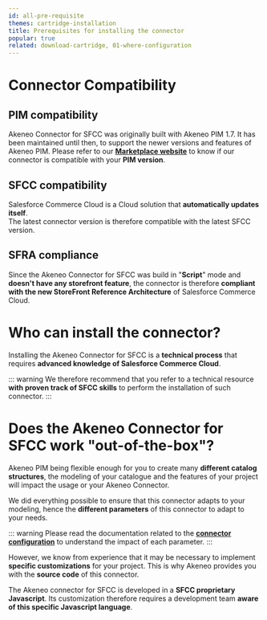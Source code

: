 ```yaml
---
id: all-pre-requisite
themes: cartridge-installation
title: Prerequisites for installing the connector
popular: true
related: download-cartridge, 01-where-configuration
---
```


# Connector Compatibility

## PIM compatibility

Akeneo Connector for SFCC was originally built with Akeneo PIM 1.7. It has been maintained until then, to support the newer versions and features of Akeneo PIM.
Please refer to our [**Marketplace website**](https://marketplace.akeneo.com/extension/akeneo-connector-salesforce-commerce-cloud) to know if our connector is compatible with your **PIM version**.

## SFCC compatibility

Salesforce Commerce Cloud is a Cloud solution that **automatically updates itself**.<br>
The latest connector version is therefore compatible with the latest SFCC version.

## SFRA compliance

Since the Akeneo Connector for SFCC was build in "**Script**" mode and **doesn't have any storefront feature**, the connector is therefore **compliant with the new StoreFront Reference Architecture** of Salesforce Commerce Cloud.

# Who can install the connector?

Installing the Akeneo Connector for SFCC is a **technical process** that requires **advanced knowledge of Salesforce Commerce Cloud**.

::: warning
We therefore recommend that you refer to a technical resource **with proven track of SFCC skills** to perform the installation of such connector.
:::

# Does the Akeneo Connector for SFCC work "out-of-the-box"?

Akeneo PIM being flexible enough for you to create many **different catalog structures**, the modeling of your catalogue and the features of your project will impact the usage or your Akeneo Connector.

We did everything possible to ensure that this connector adapts to your modeling, hence the **different parameters** of this connector to adapt to your needs.

::: warning
Please read the documentation related to the [**connector configuration**](../themes-for-peter.html#cartridge-configuration) to understand the impact of each parameter.
:::

However, we know from experience that it may be necessary to implement **specific customizations** for your project. This is why Akeneo provides you with the **source code** of this connector.

The Akeneo connector for SFCC is developed in a **SFCC proprietary Javascript**. Its customization therefore requires a development team **aware of this specific Javascript language**.
